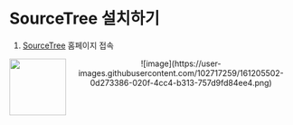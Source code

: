 # SourceTree 설치하기
1. [SourceTree](https://www.sourcetreeapp.com) 홈페이지 접속

<img align="left" width="100" height="100" src="https://user-images.githubusercontent.com/102717259/161205502-0d273386-020f-4cc4-b313-757d9fd84ee4.png">

<p align="center">
 ![image](https://user-images.githubusercontent.com/102717259/161205502-0d273386-020f-4cc4-b313-757d9fd84ee4.png)
</p>
